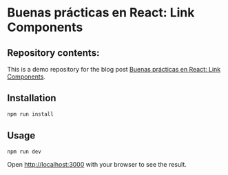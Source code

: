 # Buenas prácticas en React: Link Components
## Repository contents:
This is a demo repository for the blog post [Buenas prácticas en React: Link Components](https://nilportugues.com/javascript/buenas-practicas-nextjs-link-components).

## Installation

```bash
npm run install
```

## Usage

```bash
npm run dev
```

Open [http://localhost:3000](http://localhost:3000) with your browser to see the result.
